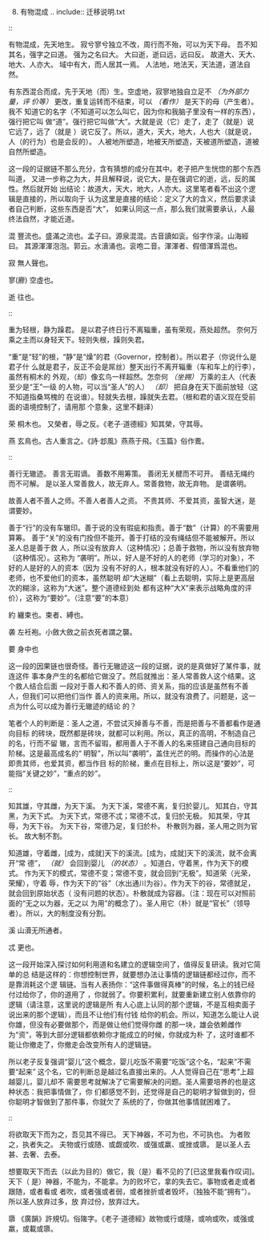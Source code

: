     
8. 有物混成
.. include:: 迁移说明.txt

::

  有物混成，先天地生。
  寂兮寥兮独立不改，周行而不殆，可以为天下母。
  吾不知其名，强字之曰道。
  强为之名曰大。
  大曰逝，逝曰远，远曰反。
  故道大、天大、地大、人亦大。
  域中有大，而人居其一焉。
  人法地，地法天，天法道，道法自然。

有东西混合而成，先于天地（而）生。空虚地，寂寥地独自立足不 *（为外部力量，评
价等）* 更改，重复运转而不结束，可以 *（看作）* 是天下的母（产生者）。我不
知道它的名字（不知道可以怎么叫它，因为你和我脑子里没有一样的东西），强行把它叫
做“道”。强行把它叫做“大”。大就是说（它）走了，走了（就是）说它远了，远了（就是
）说它反了。所以，道大，天大，地大，人也大（就是说，人（的行为）也是会反的）。
人被地所塑造，地被天所塑造，天被道所塑造，道被自然所塑造。

这一段的证据链不那么充分，含有猜想的成分在其中。老子把产生恍惚的那个东西叫道，
又进一步称之为大，并且解释说，说它大，是在强调它的逝，远，反的属性。然后就开始
出结论：故道大，天大，地大，人亦大。这里笔者看不出这个逻辑是直接的，所以取向于
认为这里是直接的结论：定义了大的含义，然后要求读者自己判断，这些东西是否“大”，
如果认同这一点，那么我们就需要承认，人最终法自然，才能近道。

混
  豐流也。盛滿之流也。孟子曰。源泉混混。古音讀如衮。俗字作滚。山海經曰。
  其源渾渾泡泡。郭云。水濆涌也。衮咆二音。渾渾者、假借渾爲混也。

寂
  無人聲也。

寥(廫)
  空虛也。

逝
  往也。

::

  重为轻根，静为躁君。
  是以君子终日行不离辎重，虽有荣观，燕处超然。
  奈何万乘之主而以身轻天下。轻则失根，躁则失君。

“重”是“轻”的根，“静”是“燥”的君（Governor，控制者）。所以君子（你说什么是君子什
么就是君子，反正不会是屌丝）整天出行不离开辎重（车和车上的行李），虽然有桐木的
外观，（却）像玄鸟一样超然。怎奈何 *（坐拥）* 万乘的主人（代表至少是“王”一级
的人物，可以当“圣人”的人） *（却）* 把自身在天下面前放轻（这不知道指桑骂槐的
在说谁）。轻就失去根，躁就失去君。（根和君的语义现在受前面的语境控制了，请用那
个意象，这里不翻译）

荣
  桐木也。 又榮者，辱之反。《老子·道德經》知其榮，守其辱。

燕
  玄鳥也。古人重言之。《詩·邶風》燕燕于飛。《玉篇》俗作鷰。

::

  善行无辙迹。
  善言无瑕谪。
  善数不用筹策。
  善闭无关楗而不可开。
  善结无绳约而不可解。
  是以圣人常善救人，故无弃人。常善救物，故无弃物。
  是谓袭明。
  
  故善人者不善人之师。不善人者善人之资。
  不贵其师、不爱其资，虽智大迷，是谓要妙。

善于“行”的没有车辙印。善于说的没有瑕疵和指责。善于“数”（计算）的不需要用算筹。
善于“关”的没有门拴但不能开。善于打结的没有绳结但不能被解开。所以圣人总是善于救
人，所以没有放弃人（这种情况）；总善于救物，所以没有放弃物（这种情况）。这称为
“袭明”。所以，好人是不好的人的老师（学习的对象），不好的人是好的人的资本（因为
没有不好的人，根本就没有好的人）。不看重他们的老师，也不爱他们的资本，虽然聪明
却“大迷糊”（看上去聪明，实际上是更高层次的糊涂，这称为“大迷”。整个道德经到处
都有这种“大X”来表示战略角度的评价），这称为“要妙”。（注意“要”的本意）

約
  纏束也。束者、縛也。

袭
  左衽袍。小斂大斂之前衣死者謂之襲。

要
  身中也

这一段的因果链也很奇怪。善行无辙迹这一段的证据，说的是真做好了某件事，就连这件
事本身产生的名都给它做没了。然后就推出：圣人常善救人这个结果。这个救人结合后面
一段对于善人和不善人的师、资关系，指的应该是虽然有不善人，但我们可以把他们当作
善人的资来用。所以，就没有浪费了。问题是，这一点为什么可以成为善行无辙迹的结论
的？

笔者个人的判断是：圣人之道，不尝试灭掉善与不善，而是把善与不善都看作是通向目标
的砖块，既然都是砖块，就都可以利用。所以，真正的高明，不制造自己的名，行而不留
辙，言而不留瑕，都用善人于不善人的名来搭建自己通向目标的阶梯。这是最高成名的“
明智”，所以叫“袭明”，盖住光芒的明。而操作的心法是即贵其师，也爱其资，都当作目
标的阶梯，重点在目标上，所以这是“要妙”，可能指“关键之妙”，“重点的妙”。

::

  知其雄，守其雌，为天下溪。
  为天下溪，常德不离，复归於婴儿。
  知其白，守其黑，为天下式。
  为天下式，常德不忒；常德不忒，复归於无极。
  知其荣，守其辱，为天下谷。
  为天下谷，常德乃足，复归於朴。
  朴散则为器，圣人用之则为官长。
  故大制不割。

知道雄，守着雌，[成为，成就]天下的溪流。[成为，成就]天下的溪流，就不会离开“常
德”， *（就）* 会回到婴儿 *（的状态）* 。知道白，守着黑，作为天下的模式。
作为天下的模式，常德不变；常德不变，就会回到“无极”。知道荣（光荣，荣耀），守着
辱，作为天下的“谷”（水出通川为谷）。作为天下的谷，常德就足，就会回到原始状态（
没有问题的状态）。朴散就成为容器。（注：现在可以对照前面的“无之以为器，无之以
为用”的概念了）。圣人用它（朴）就是“官长”（领导者）。所以，大的制度没有分割。

溪
  山瀆无所通者。

忒
  更也。

这一段开始深入探讨如何利用道和名建立的逻辑空间了，值得反复研读。我对它简单的总
结是这样的：你想控制世界，就要想办法让事情的逻辑链都经过你，而不是靠消耗这个逻
辑链。当有人表扬你：“这件事做得真棒”的时候，名上的钱已经付过给你了，你的道用了
，你就弱了。你要积累利，就要重新建立别人依靠你的逻辑（请注意，这里说的逻辑是所
有人心底上认同的那个逻辑，不是互相卖面子说出来的那个逻辑），而且不让他们有付钱
给你的机会。所以，知道怎么能让人说你雄，但没有必要做那个，而是做让他们觉得你雌
的那一块，雄会依赖雌作为“资”，等到大部分逻辑都依赖你才能成立的时候，你就成为朴
了，这时谁都不能让你撤走了，你撤走会改变所有人的逻辑链。

所以老子反复强调“婴儿”这个概念，婴儿吃饭不需要“吃饭”这个名，“起来”不需要“起来”
这个名，它的判断总是越过名直接出来的。人人觉得自己在“思考”上超越婴儿，婴儿却不
需要思考就解决了它需要解决的问题。圣人需要培养的也是这种状态：我把事情做了，你
们都感觉不到，还觉得是自己的聪明才智做到的，但你聪明才智做到了那件事，你就欠了
系统的了，你做其他事情就困难了。

::

  将欲取天下而为之，吾见其不得已。
  天下神器，不可为也，不可执也。
  为者败之，执者失之。
  夫物或行或随、或觑或吹、或强或羸、或挫或隳。
  是以圣人去甚、去奢、去泰。

想要取天下而去（以此为目的）做它，我（是）看不见的了[已这里我看作叹词]。天下（
是）神器，不能为，不能拿。为的败坏它，拿的失去它。事物或者走或者跟随，或者看或
者吹，或者强或者弱，或者挫折或者毁坏，（独独不能“拥有”）。所以圣人放弃过多，放
弃过份，放弃过大。
  
隳
  《廣韻》許規切。俗隓字。《老子·道德經》故物或行或隨，或响或吹，或强或
  羸，或載或隳。

